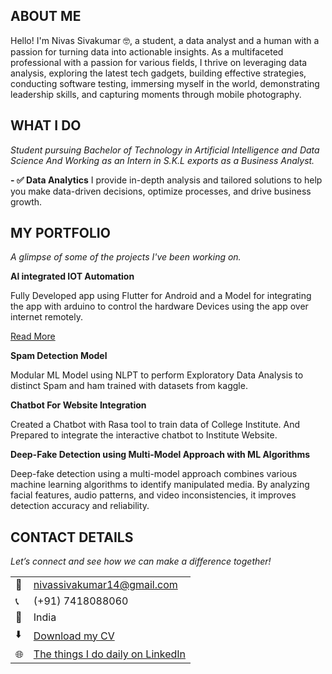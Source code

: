 <!--Section 1: Introduce your self-->
## ABOUT ME

Hello! I'm Nivas Sivakumar 🤓, a student, a data analyst and a human with a passion for turning data into actionable insights. As a multifaceted professional with a passion for various fields, I thrive on leveraging data analysis, exploring the latest tech gadgets, building effective strategies, conducting software testing, immersing myself in the world, demonstrating leadership skills, and capturing moments through mobile photography.

<!--Mention your top/relevant skills here - core and soft skills-->
## WHAT I DO

*Student pursuing Bachelor of Technology in Artificial Intelligence and Data Science And Working as an Intern in S.K.L exports as a Business Analyst.*

**- ✅ Data Analytics**
I provide in-depth analysis and tailored solutions to help you make data-driven decisions, optimize processes, and drive business growth. 



<!--Section 2: List 3-4 key projects-->
## MY PORTFOLIO 

*A glimpse of some of the projects I've been working on.*

**Al integrated IOT Automation**

Fully Developed app using Flutter for Android and a Model for integrating the app with arduino to control the hardware Devices using the app over internet remotely. 

[Read More](https://ijrar.org/viewfull.php?&p_id=IJRAR23C2419)

**Spam Detection Model**

Modular ML Model using NLPT to perform Exploratory Data Analysis to distinct Spam and ham trained with datasets from kaggle.

**Chatbot For Website Integration**

Created a Chatbot with Rasa tool to train data of College Institute. And Prepared to integrate the interactive chatbot to Institute Website.


**Deep-Fake Detection using Multi-Model Approach with ML Algorithms**

Deep-fake detection using a multi-model approach combines various machine learning algorithms to identify manipulated media. By analyzing facial features, audio patterns, and video inconsistencies, it improves detection accuracy and reliability.


## CONTACT DETAILS

*Let’s connect and see how we can make a difference together!*
<table>
  <tbody>
    <tr>
      <td>📧</td>
      <td><a href="mailto:nivassivakumar14@gmail.com">nivassivakumar14@gmail.com</a></td>
    </tr>
    <tr>
      <td>📞</td>
      <td>(+91) 7418088060</td>
    </tr>
    <tr>
      <td>📍</td>
      <td>India</td>
    </tr>
    <tr>
      <td>⬇️</td>
      <td><a href="rtfolio1/docs/Profile.pdf">Download my CV</a></td>
    </tr>
    <tr>
      <td>🌐</td>
      <td><a href="www.linkedin.com/in/nivas-sivakumar-244128168">The things I do daily on LinkedIn</a></td>
    </tr>
  </tbody>
</table>
